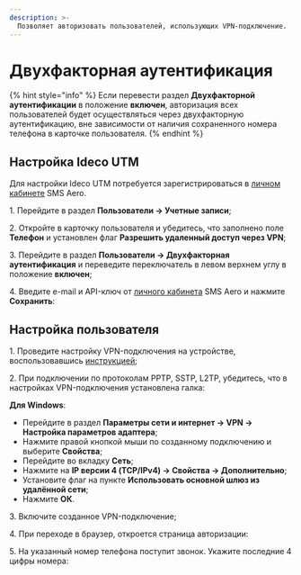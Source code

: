 ```yaml
---
description: >-
  Позволяет авторизовать пользователей, использующих VPN-подключение.
---
```


# Двухфакторная аутентификация

{% hint style="info" %}
Если перевести раздел **Двухфакторной аутентификации** в положение **включен**, авторизация всех пользователей будет осуществляться через двухфакторную аутентификацию, вне зависимости от наличия сохраненного номера телефона в карточке пользователя.
{% endhint %}


## Настройка Ideco UTM

Для настройки Ideco UTM потребуется зарегистрироваться в [личном кабинете](https://smsaero.ru/) SMS Aero. 

1\. Перейдите в раздел **Пользователи -> Учетные записи**;

2\. Откройте в карточку пользователя и убедитесь, что заполнено поле **Телефон** и установлен флаг **Разрешить удаленный доступ через VPN**;

3\. Перейдите в раздел **Пользователи -> Двухфакторная аутентификация** и переведите переключатель в левом верхнем углу в положение **включен**;

4\. Введите e-mail и API-ключ от [личного кабинета](https://smsaero.ru/) SMS Aero и нажмите **Сохранить**:

## Настройка пользователя

1\. Проведите настройку VPN-подключения на устройстве, воспользовавшись [инструкцией](../../recipes/popular-recipes/client-to-site/README.md);

2\. При подключении по протоколам PPTP, SSTP, L2TP, убедитесь, что в настройках VPN-подключения установлена галка:

**Для Windows**:
* Перейдите в раздел **Параметры сети и интернет -> VPN -> Настройка параметров адаптера**;
* Нажмите правой кнопкой мыши по созданному подключению и выберите **Свойства**;
* Перейдите во вкладку **Сеть**;
* Нажмите на **IP версии 4 (TCP/IPv4) -> Свойства -> Дополнительно**;
* Установите флаг на пункте **Использовать основной шлюз из удалённой сети**;
* Нажмите **ОК**.

3\. Включите созданное VPN-подключение;

4\. При переходе в браузер, откроется страница авторизации:

5\. На указанный номер телефона поступит звонок. Укажите последние 4 цифры номера:
